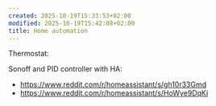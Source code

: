 ```yaml
---
created: 2025-10-19T15:33:53+02:00
modified: 2025-10-19T15:42:08+02:00
title: Home automation
---
```


Thermostat:

Sonoff and PID controller with HA:
- https://www.reddit.com/r/homeassistant/s/gh10r33Gmd
- https://www.reddit.com/r/homeassistant/s/HoWye9DqKi
